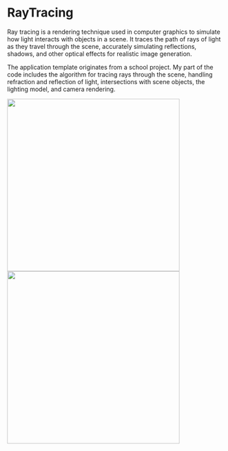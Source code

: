 # RayTracing
Ray tracing is a rendering technique used in computer graphics to simulate how light 
interacts with objects in a scene. It traces the path of rays of light as they travel
through the scene, accurately simulating reflections, shadows, and other optical effects
for realistic image generation.

The application template originates from a school project. 
My part of the code includes the algorithm for tracing rays through the scene,
handling refraction and reflection of light, intersections with scene objects,
the lighting model, and camera rendering.

<img src="https://static.wixstatic.com/media/d3027f_89453bca65c44d249c76afba353994d0~mv2.png/v1/fill/w_862,h_624,al_c,q_90,enc_auto/d3027f_89453bca65c44d249c76afba353994d0~mv2.png" data-canonical- src="https://static.wixstatic.com/media/d3027f_89453bca65c44d249c76afba353994d0~mv2.png/v1/fill/w_862,h_624,al_c,q_90,enc_auto/d3027f_89453bca65c44d249c76afba353994d0~mv2.png" width="400"/> <img src="https://static.wixstatic.com/media/d3027f_7e1a562d1e8747e4bc606249193c0d58~mv2.png/v1/fill/w_862,h_627,al_c,q_90,enc_auto/d3027f_7e1a562d1e8747e4bc606249193c0d58~mv2.png" data-canonical- src="https://static.wixstatic.com/media/d3027f_7e1a562d1e8747e4bc606249193c0d58~mv2.png/v1/fill/w_862,h_627,al_c,q_90,enc_auto/d3027f_7e1a562d1e8747e4bc606249193c0d58~mv2.png" width="400"/>
